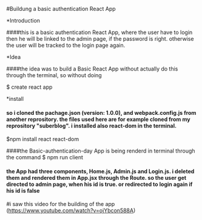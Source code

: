 #Buildung a basic authentication React App

*Introduction


####this is a basic authentication React App, where the user have to login then he will be linked to the admin page, if the password is right. otherwise the user will be tracked to the login page again.

*Idea

####the idea was to build a Basic React App without actually do this through the terminal, so without doing

$ create react app

*install

#### so i cloned the pachage.json (version: 1.0.0), and webpack.config.js from another reprository. the files used here are for example cloned from my reprository "suberblog". i installed also react-dom in the terminal.

$npm install react react-dom

####the Basic-authentication-day App is being renderd in terminal through the command
$ npm run client

#### the App had three components, Home.js, Admin.js and Login.js. i deleted them and rendered them in App.jsx through the Route. so the user get directed to admin page, when his id is true. or redirected to login again if his id is false

#i saw this video for the building of the app
(https://www.youtube.com/watch?v=ojYbcon588A)
